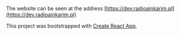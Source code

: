 The website can be seen at the address [https://dev.radioainkarim.pl](https://dev.radioainkarim.pl)

This project was bootstrapped with [Create React App](https://github.com/facebook/create-react-app).
